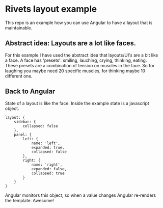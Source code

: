 # Rivets layout example

This repo is an example how you can use Angular to have a layout that is maintainable.

## Abstract idea: Layouts are a lot like faces.

For this example I have used the abstract idea that layouts/UI's are a bit like a face.
A face has 'presets': smiling, lauching, crying, thinking, eating.
These presets are a combination of tension on muscles in the face. So for laughing you maybe need 20 specific muscles,
 for thinking maybe 10 different one. 
 
## Back to Angular 

State of a layout is like the face. Inside the example state is a javascript object.

```
layout: {
    sidebar: {
        collapsed: false
    },
    panel: {
        left: {
            name: 'left',
            expanded: true,
            collapsed: false
        },
        right: {
            name: 'right',
            expanded: false,
            collapsed: true
        }
    }
}
```

Angular monitors this object, so when a value changes Angular re-renders the template.
Awesome!